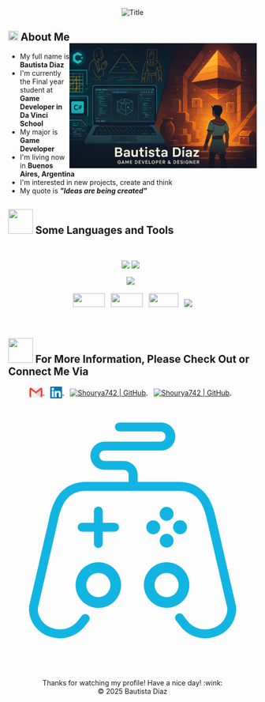 <div align="center">
  <img src="https://readme-typing-svg.herokuapp.com?font=Merriweather+Daughter&color=%2767E8&size=50&center=true&vCenter=true&height=60&width=600&lines=Hi!+I'm+Bauti;Welcome+to+my+profile!" alt="Title"></img>
</div>


## <img src="https://raw.githubusercontent.com/nixin72/nixin72/master/wave.gif" width="20px" height="20px"></img> About Me <img src="https://raw.githubusercontent.com/BautistaDiaz04/BautistaDiaz04/refs/heads/main/47c9f5f2-b81e-4142-826a-5f4d006615a5.png"  width="380" align="right"/>

-  My full name is **Bautista Diaz** 
-  I'm currently the Final year student at **Game Developer in Da Vinci School**
-  My major is **Game Developer**
-  I'm living now in **Buenos Aires, Argentina**
-  I'm interested in new projects, create and think 
-  My quote is **_"Ideas are being created"_**
## <img src="https://media2.giphy.com/media/QssGEmpkyEOhBCb7e1/giphy.gif?cid=ecf05e47a0n3gi1bfqntqmob8g9aid1oyj2wr3ds3mg700bl&rid=giphy.gif" width="50px" height="50px"> Some Languages and Tools

<br>

<p  align="center">

<img src="https://img.shields.io/badge/unity-%23000000.svg?style=for-the-badge&logo=unity&logoColor=white" height="100"/>
<img src="https://img.shields.io/badge/c%23-%23239120.svg?style=for-the-badge&logo=csharp&logoColor=white" height="25"/>
  &nbsp;
  </p>
  
<p  align="center">

 


  </p>
  <p  align="center">

<img src="https://img.shields.io/badge/github-%23121011.svg?style=for-the-badge&logo=github&logoColor=white" height="25"/>
  &nbsp;
  
 <p  align="center">

<img src="https://1000marcas.net/wp-content/uploads/2021/06/ZBrush-Logo.jpg" height="28" width="65">
  &nbsp;

<img src="https://i.servimg.com/u/f11/18/18/55/83/autode10.jpg" height="28" width="65">
&nbsp;
  
  <img src="https://uxwing.com/wp-content/themes/uxwing/download/brands-and-social-media/adobe-substance-3d-painter-icon.png" height="28"  width="60">
&nbsp;
  
<img src="https://img.shields.io/badge/Visual_Studio_Code-0078D4?style=for-the-badge&logo=visual%20studio%20code&logoColor=white" height="25">
</p>
<p align="center">


</p>
<br>

## <img src='https://raw.githubusercontent.com/ShahriarShafin/ShahriarShafin/main/Assets/handshake.gif' width="50px" height="50px"> For More Information, Please Check Out or Connect Me Via

<p align="center">
  <a href="bautistadiaz93@gmail.com" >
    <img align="center" alt="Shourya742 | Gmail" width="26px" src="https://github.com/SatYu26/SatYu26/blob/master/Assets/Gmail.svg" />
  </a> &nbsp;&nbsp;
  
  <a href="https://www.linkedin.com/in/d%C3%ADaz-bautista-0a2282213/" target="_blank">
    <img align="center" alt="Shourya742 | Linkedin" width="24px" src="https://github.com/SatYu26/SatYu26/blob/master/Assets/Linkedin.svg" />
  </a> &nbsp;&nbsp;
  
  <a href="https://github.com/BautistaDiaz04" target="_blank">
    <img align="center" alt="Shourya742 | GitHub" width="26px" src="https://upload.wikimedia.org/wikipedia/commons/thumb/a/ae/Github-desktop-logo-symbol.svg/1024px-Github-desktop-logo-symbol.svg.png" />
  </a> &nbsp;&nbsp;
 
   <a href="https://www.instagram.com/bautidiaz1/?next=%2F" target="_blank">
    <img align="center" alt="Shourya742 | GitHub" width="26px" src="https://upload.wikimedia.org/wikipedia/commons/thumb/9/95/Instagram_logo_2022.svg/2048px-Instagram_logo_2022.svg.png" />
  </a> &nbsp;&nbsp;
<p>

<a href="https://github.com/maxicollavo/NewTepet" target="_blank">
    <svg id="Layer_1" data-name="Layer 1" xmlns="http://www.w3.org/2000/svg" viewBox="0 0 50.46 50.46"><defs><style>.cls-1{fill:#12b5e1;}</style></defs><title>juegos</title><path class="cls-1" d="M18.29,31.7a4.62,4.62,0,1,0,4.62,4.62A4.61,4.61,0,0,0,18.29,31.7Zm0,7.06a2.45,2.45,0,1,1,2.45-2.44A2.44,2.44,0,0,1,18.29,38.76Z"/><path class="cls-1" d="M36.78,36.32a4.62,4.62,0,1,0-4.61,4.61A4.61,4.61,0,0,0,36.78,36.32Zm-4.61,2.44a2.45,2.45,0,1,1,2.44-2.44A2.45,2.45,0,0,1,32.17,38.76Z"/><path class="cls-1" d="M18.29,20.41a.9.9,0,0,0-.9.9V23.7H15a.9.9,0,0,0,0,1.8h2.39v2.4a.9.9,0,1,0,1.8,0V25.5h2.4a.9.9,0,1,0,0-1.8h-2.4V21.31A.9.9,0,0,0,18.29,20.41Z"/><path class="cls-1" d="M29.45,23.2a1.41,1.41,0,1,0,1.4,1.4A1.4,1.4,0,0,0,29.45,23.2Z"/><path class="cls-1" d="M34.88,26a1.41,1.41,0,1,0-1.4-1.41A1.41,1.41,0,0,0,34.88,26Z"/><path class="cls-1" d="M32.17,20.48a1.41,1.41,0,1,0,1.4,1.41A1.41,1.41,0,0,0,32.17,20.48Z"/><path class="cls-1" d="M32.17,25.92a1.4,1.4,0,1,0,1.4,1.4A1.41,1.41,0,0,0,32.17,25.92Z"/><path class="cls-1" d="M46.26,40.66l-4-17.41c-.66-3.31-2.15-7.74-7.47-7.83H26.28V14a2.84,2.84,0,0,0-2.84-2.83h-3.9a1.06,1.06,0,0,1,0-2.12H30.92a2.84,2.84,0,1,0,0-5.67H22.56a.9.9,0,0,0,0,1.8h8.36a1,1,0,1,1,0,2.07H19.54a2.86,2.86,0,0,0,0,5.72h3.9a1,1,0,0,1,1,1v1.44H15.67c-5.3.09-6.79,4.52-7.45,7.81l-4,17.43a1.49,1.49,0,0,0,0,.21,6.79,6.79,0,0,0,0,.78A6,6,0,0,0,8.4,46.76,6.38,6.38,0,0,0,15.24,45l1.12-1.39A.9.9,0,0,0,15,42.44l-1.08,1.35A4.62,4.62,0,0,1,9,45.05a4.17,4.17,0,0,1-3-3.59A4.07,4.07,0,0,1,6,41L10,23.6c.89-4.47,2.55-6.32,5.71-6.38H34.76c3.17.06,4.83,1.91,5.72,6.41l4,17.33a4.07,4.07,0,0,1,0,.5,4.17,4.17,0,0,1-3,3.59,4.59,4.59,0,0,1-4.86-1.21l-1.1-1.39a.9.9,0,1,0-1.41,1.11L35.25,45A6.34,6.34,0,0,0,40,47.1a6.67,6.67,0,0,0,2.09-.34,6,6,0,0,0,4.18-5.11,6.79,6.79,0,0,0,0-.78A1.49,1.49,0,0,0,46.26,40.66Z"/></svg>
  
  </a> &nbsp;&nbsp;

<div align="center">
   Thanks for watching my profile! Have a nice day! :wink: <br/>
  &copy; 2025 Bautista Diaz
</div>
